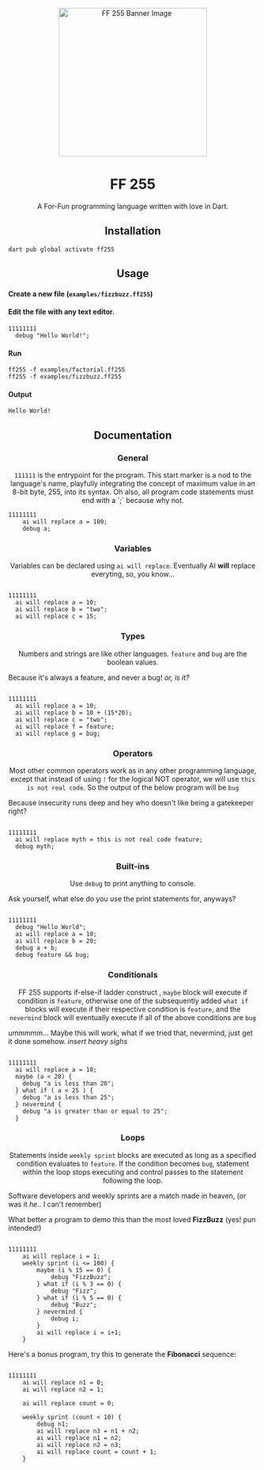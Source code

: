 <p align="center">
  <img src="https://i.ibb.co/JtFcGJn/Gemini-Generated-Image.jpg" alt="FF 255 Banner Image" width="300" height="300">
</p>

<h1 align="center">FF 255</h1>
<p align="center">A For-Fun programming language written with love in Dart.</p>

<h2 align="center">Installation</h2>

```
dart pub global activate ff255
```

<h2 align="center">Usage</h2>

<h4 align="left">Create a new file (<code>examples/fizzbuzz.ff255</code>)</h4>

<h4 align="left">Edit the file with any text editor.</h4>

```
11111111
  debug "Hello World!";

```

<h4 align="left">Run</h4>

```
ff255 -f examples/factorial.ff255
ff255 -f examples/fizzbuzz.ff255
```

<h4 align="left">Output</h4>

```
Hello World!
```

<h2 align="center">Documentation</h2>

<h3 align="center">General</h3>
<p align="center"><code>111111</code> is the entrypoint for the program. This start marker is a nod to the language's name, playfully integrating the concept of maximum value in an 8-bit byte, 255, into its syntax. Oh also, all program code statements must end with a `;` because why not.

```
11111111
    ai will replace a = 100;
    debug a;
```

<h3 align="center">Variables</h3>
<p align="center">Variables can be declared using <code>ai will replace</code>. Eventually AI <b>will</b> replace everyting, so, you know...</p>

```

11111111
  ai will replace a = 10;
  ai will replace b = "two";
  ai will replace c = 15;
```

<h3 align="center">Types</h3>
<p align="center">Numbers and strings are like other languages. <code>feature</code> and <code>bug</code> are the boolean values.</p>

Because it's always a feature, and never a bug! <i> or, is it?</i>

```

11111111
  ai will replace a = 10;
  ai will replace b = 10 + (15*20);
  ai will replace c = "two";
  ai will replace f = feature;
  ai will replace g = bug;
```

<h3 align="center">Operators</h3>
<p align="center">Most other common operators work as in any other programming language, except that instead of using <code>!</code> for the logical NOT operator, we will use <code>this is not real code</code>. So the output of the below program will be <code>bug</code></p>

Because insecurity runs deep and hey who doesn't like being a gatekeeper right?</i>

```

11111111
  ai will replace myth = this is not real code feature;
  debug myth;
```

<h3 align="center">Built-ins</h3>
<p align="center">Use <code>debug</code> to print anything to console.</p>

Ask yourself, what else do you use the print statements for, anyways?

```

11111111
  debug "Hello World";
  ai will replace a = 10;
  ai will replace b = 20;
  debug a + b;
  debug feature && bug;
```

<h3 align="center">Conditionals</h3>
<p align="center">FF 255 supports if-else-if ladder construct , <code>maybe</code> block will execute if condition is <code>feature</code>, otherwise one of the subsequently added <code>what if</code> blocks will execute if their respective condition is <code>feature</code>, and the <code>nevermind</code> block will eventually execute if all of the above conditions are <code>bug</code>

ummmmm... Maybe this will work, what if we tried that, nevermind, just get it done somehow. _insert heavy sighs_

```

11111111
  ai will replace a = 10;
  maybe (a < 20) {
    debug "a is less than 20";
  } what if ( a < 25 ) {
    debug "a is less than 25";
  } nevermind {
    debug "a is greater than or equal to 25";
  }
```

<h3 align="center">Loops</h3>
<p align="center">Statements inside <code>weekly sprint</code> blocks are executed as long as a specified condition evaluates to <code>feature</code>. If the condition becomes <code>bug</code>, statement within the loop stops executing and control passes to the statement following the loop.</p>

Software developers and weekly sprints are a match made in heaven, (or was it <i>he..</i> I can't remember)

What better a program to demo this than the most loved <b>FizzBuzz</b> (yes! pun intended!)

```

11111111
    ai will replace i = 1;
    weekly sprint (i <= 100) {
        maybe (i % 15 == 0) {
            debug "FizzBuzz";
        } what if (i % 3 == 0) {
            debug "Fizz";
        } what if (i % 5 == 0) {
            debug "Buzz";
        } nevermind {
            debug i;
        }
        ai will replace i = i+1;
    }
```

Here's a bonus program, try this to generate the <b>Fibonacci</b> sequence:

```

11111111
    ai will replace n1 = 0;
    ai will replace n2 = 1;

    ai will replace count = 0;

    weekly sprint (count < 10) {
        debug n1;
        ai will replace n3 = n1 + n2;
        ai will replace n1 = n2;
        ai will replace n2 = n3;
        ai will replace count = count + 1;
    }
```

